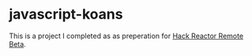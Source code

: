 # javascript-koans
This is a project I completed as as preperation for [Hack Reactor Remote Beta](http://www.hackreactor.com/remote-beta).
